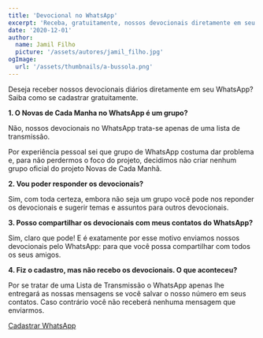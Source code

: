 ```yaml
---
title: 'Devocional no WhatsApp'
excerpt: 'Receba, gratuitamente, nossos devocionais diretamente em seu WhatsApp'
date: '2020-12-01'
author:
  name: Jamil Filho
  picture: '/assets/autores/jamil_filho.jpg'
ogImage:
  url: '/assets/thumbnails/a-bussola.png'
---
```


Deseja receber nossos devocionais diários diretamente em seu WhatsApp? Saiba como se cadastrar gratuitamente.

**1. O  Novas de Cada Manha no WhatsApp é um grupo?**

Não, nossos devocionais no WhatsApp trata-se apenas de uma lista de transmissão.

Por experiência pessoal sei que grupo de WhatsApp costuma dar problema e, para não perdermos o foco do projeto, decidimos não criar nenhum grupo oficial do projeto Novas de Cada Manhã.

**2. Vou poder responder os devocionais?**

Sim, com toda certeza, embora não seja um grupo você pode nos reponder os devocionais e sugerir temas e assuntos para outros devocionais.

**3. Posso compartilhar os devocionais com meus contatos do WhatsApp?**

Sim, claro que pode! E é exatamente por esse motivo enviamos nossos devocionais pelo WhatsApp: para que você possa compartilhar com todos os seus amigos.

**4. Fiz o cadastro, mas não recebo os devocionais. O que aconteceu?**

Por se tratar de uma Lista de Transmissão o WhatsApp apenas lhe entregará as nossas mensagens se você salvar o nosso número em seus contatos. Caso contrário você não receberá nenhuma mensagem que enviarmos.

<p class="pt-20 text-center">
  <a class="text-xl text-white px-6 py-4 rounded bg-green-500" href="https://api.whatsapp.com/send?phone=5516999861874&text=Desejo%20receber%20os%20devocionais%20pelo%20WhatsApp">Cadastrar WhatsApp</a>
</p>